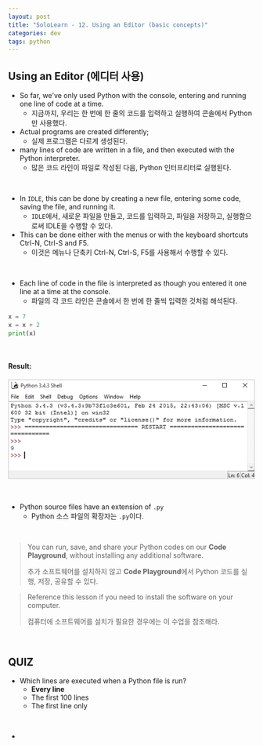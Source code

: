 ```yaml
---
layout: post
title: "SoloLearn - 12. Using an Editor (basic concepts)"
categories: dev
tags: python
---
```


## Using an Editor (에디터 사용)

- So far, we've only used Python with the console, entering and running one line of code at a time.
  - 지금까지, 우리는 한 번에 한 줄의 코드를 입력하고 실행하여 콘솔에서 Python만 사용했다.
- Actual programs are created differently;
  - 실제 프로그램은 다르게 생성된다.
- many lines of code are written in a file, and then executed with the Python interpreter.
  - 많은 코드 라인이 파일로 작성된 다음, Python 인터프리터로 실행된다.

<br>

- In `IDLE`, this can be done by creating a new file, entering some code, saving the file, and running it.
  - `IDLE`에서, 새로운 파일을 만들고, 코드를 입력하고, 파일을 저장하고, 실행함으로써 IDLE을 수행할 수 있다.
- This can be done either with the menus or with the keyboard shortcuts Ctrl-N, Ctrl-S and F5.
  - 이것은 메뉴나 단축키 Ctrl-N, Ctrl-S, F5를 사용해서 수행할 수 있다.

<br>

- Each line of code in the file is interpreted as though you entered it one line at a time at the console.
  - 파일의 각 코드 라인은 콘솔에서 한 번에 한 줄씩 입력한 것처럼 해석된다.

```python
x = 7
x = x + 2
print(x)
```

<br>

#### Result:

![soloLearnImage](/assets/img/soloLearnImage.png)

<br>

- Python source files have an extension of `.py`
  - Python 소스 파일의 확장자는 `.py`이다.

<br>

> You can run, save, and share your Python codes on our **Code Playground**, without installing any additional software.
>
> 추가 소프트웨어를 설치하지 않고 **Code Playground**에서 Python 코드를 실행, 저장, 공유할 수 있다.

> Reference this lesson if you need to install the software on your computer.
>
> 컴퓨터에 소프트웨어를 설치가 필요한 경우에는 이 수업을 참조해라.

<br>

## QUIZ

- Which lines are executed when a Python file is run?
  - **Every line**
  - The first 100 lines
  - The first line only

<br>

- 

<br>